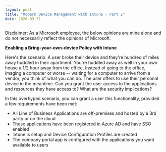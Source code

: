 ```yaml
---
layout: post
title: "Modern Device Management with Intune - Part 2"
date: 2020-03-31
---
```


Disclaimer: As a Microsoft employee, the below opinions are mine alone and do not necessarily reflect the opinions of Microsoft.

**Enabling a Bring-your-own-device Policy with Intune**

Here's the scenario: A user broke their device and they're hundred of miles away huddled in their apartment. You're huddled away as well in your own house a 1/2 hour away from the office. Instead of going to the office, imaging a computer or worse -- waiting for a computer to arrive from a vendor, you think of what you can do. The user offers to use their personal device in the meantime. Can you grant the user access to the applications and resources they have access to? What are the security implications?

In this overhyped scenario, you can grant a user this functionality, provided a few requirements have been met:
* All Line of Business Applications are off-premises and hosted by a 3rd party or on the cloud
* These applications have been registered in Azure AD and have SSO enabled
* Intune is setup and Device Configuration Profiles are created
* The company portal app is configured with the applications you want available to users
 
